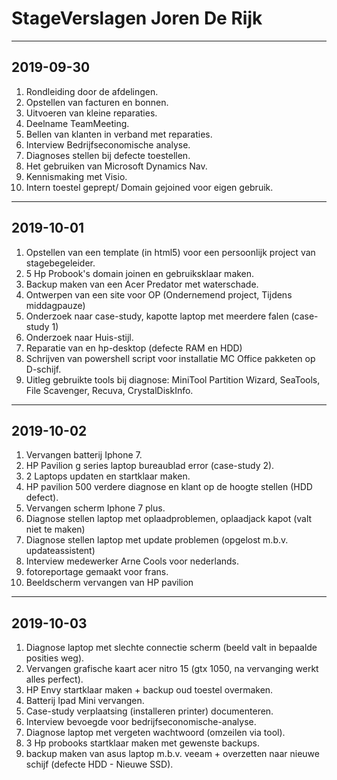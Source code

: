 # StageVerslagen Joren De Rijk

---
## 2019-09-30
1. Rondleiding door de afdelingen.
2. Opstellen van facturen en bonnen.
3. Uitvoeren van kleine reparaties.
4. Deelname TeamMeeting.
5. Bellen van klanten in verband met reparaties.
6. Interview Bedrijfseconomische analyse.
7. Diagnoses stellen bij defecte toestellen.
8. Het gebruiken van Microsoft Dynamics Nav.
9. Kennismaking met Visio.
10. Intern toestel geprept/ Domain gejoined voor eigen gebruik.

---
## 2019-10-01
1. Opstellen van een template (in html5) voor een persoonlijk project van stagebegeleider.
2. 5 Hp Probook's domain joinen en gebruiksklaar maken.
3. Backup maken van een Acer Predator met waterschade.
4. Ontwerpen van een site voor OP (Ondernemend project, Tijdens middagpauze)
5. Onderzoek naar case-study, kapotte laptop met meerdere falen (case-study 1)
6. Onderzoek naar Huis-stijl.
7. Reparatie van en hp-desktop (defecte RAM en HDD)
8. Schrijven van powershell script voor installatie MC Office pakketen op D-schijf.
9. Uitleg gebruikte tools bij diagnose: MiniTool Partition Wizard, SeaTools, File Scavenger, Recuva, CrystalDiskInfo.

---
## 2019-10-02
1. Vervangen batterij Iphone 7.
2. HP Pavilion g series laptop bureaublad error (case-study 2).
3. 2 Laptops updaten en startklaar maken.
4. HP pavilion 500 verdere diagnose en klant op de hoogte stellen (HDD defect).
5. Vervangen scherm Iphone 7 plus.
6. Diagnose stellen laptop met oplaadproblemen, oplaadjack kapot (valt niet te maken)
7. Diagnose stellen laptop met update problemen (opgelost m.b.v. updateassistent)
8. Interview medewerker Arne Cools voor nederlands.
9. fotoreportage gemaakt voor frans.
10. Beeldscherm vervangen van HP pavilion

---
## 2019-10-03
1. Diagnose laptop met slechte connectie scherm (beeld valt in bepaalde posities weg).
2. Vervangen grafische kaart acer nitro 15 (gtx 1050, na vervanging werkt alles perfect).
3. HP Envy startklaar maken + backup oud toestel overmaken.
4. Batterij Ipad Mini vervangen.
5. Case-study verplaatsing (installeren printer) documenteren.
6. Interview bevoegde voor bedrijfseconomische-analyse.
7. Diagnose laptop met vergeten wachtwoord (omzeilen via tool).
8. 3 Hp probooks startklaar maken met gewenste backups.
9. backup maken van asus laptop m.b.v. veeam + overzetten naar nieuwe schijf (defecte HDD - Nieuwe SSD).

